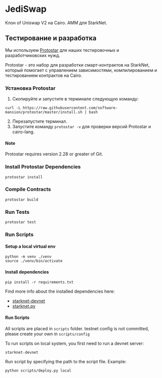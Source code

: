 # JediSwap

Клон of Uniswap V2 на Cairo. AMM для StarkNet.

## Тестирование и разработка

Мы используем [Protostar](https://docs.swmansion.com/protostar/) для наших тестировочных и разработчиковских нужд.

Protostar - это набор для разработки смарт-контрактов на StarkNet, который помогает с управлением зависимостями, компилированием и тестированием контрактов на Cairo. 

### Установка Protostar


1. Скопируйте и запустите в терминале следующую команду:
```
curl -L https://raw.githubusercontent.com/software-mansion/protostar/master/install.sh | bash
```
2. Перезапустите терминал.
3. Запустите команду `protostar -v` для проверки версий Protostar и cairo-lang.

#### Note 
Protostar requires version 2.28 or greater of Git.


### Install Protostar Dependencies
```
protostar install
```

### Compile Contracts
```
protostar build
```

### Run Tests
```
protostar test
```

### Run Scripts


#### Setup a local virtual env

```
python -m venv ./venv
source ./venv/bin/activate
```

#### Install dependencies
```
pip install -r requirements.txt
```

Find more info about the installed dependencies here:
* [starknet-devnet](https://github.com/Shard-Labs/starknet-devnet)
* [starknet.py](https://github.com/software-mansion/starknet.py)


#### Run Scripts

All scripts are placed in ```scripts``` folder. testnet config is not committed, please create your own in ```scripts/config```

To run scripts on local system, you first need to run a devnet server:
```
starknet-devnet
```

Run script by specifying the path to the script file. Example:
```
python scripts/deploy.py local
```
